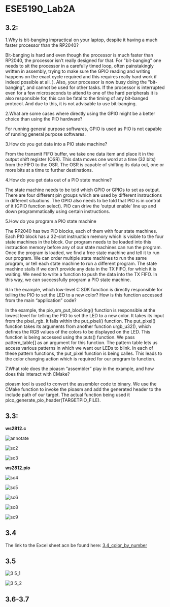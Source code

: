 # ESE5190_Lab2A

## **3.2**:

1.Why is bit-banging impractical on your laptop, despite it having a much faster processor than the RP2040?

Bit-banging is hard and even though the processor is much faster than RP2040, the processor isn’t really designed for that. For "bit-banging" one needs to sit the processor in a carefully timed loop, often painstakingly written in assembly, trying to make sure the GPIO reading and writing happens on the exact cycle required and this requires really hard work if indeed possible at all. ). Also, your processor is now busy doing the "bit-banging", and cannot be used for other tasks. If the processor is interrupted even for a few microseconds to attend to one of the hard peripherals it is also responsible for, this can be fatal to the timing of any bit-banged protocol. And due to this, it is not advisable to use bit-banging.

2.What are some cases where directly using the GPIO might be a better choice than using the PIO hardware?

For running general purpose softwares, GPIO is used as PIO is not capable of running general purpose softwares.

3.How do you get data into a PIO state machine?

From the transmit FIFO buffer, we take one data item and place it in the output shift register (OSR). This data moves one word at a time (32 bits) from the FIFO to the OSR. The OSR is capable of shifting its data out, one or more bits at a time to further destinations. 

4.How do you get data out of a PIO state machine?

The state machine needs to be told which GPIO or GPIOs to set as output. There are four different pin groups which are used by different instructions in different situations. The GPIO also needs to be told that PIO is in control of it (GPIO function select). PIO can drive the ‘output enable’ line up and down programmatically using certain instructions.

5.How do you program a PIO state machine

The RP2040 has two PIO blocks, each of them with four state machines. Each PIO block has a 32-slot instruction memory which is visible to the four state machines in the block. Our program needs to be loaded into this instruction memory before any of our state machines can run the program. Once the program is loaded, we find a free state machine and tell it to run our program. We can order multiple state machines to run the same program, or tell each state machine to run a different program. The state machine stalls if we don’t provide any data in the TX FIFO, for which it is waiting. We need to write a function to push the data into the TX FIFO. In this way, we can successfully program a PIO state machine.



6.In the example, which low-level C SDK function is directly responsible for telling the PIO to set the LED to a new color? How is this function accessed from the main “application” code?

In the example, the pio_sm_put_blocking() function is responsible at the lowest level for telling the PIO to set the LED to a new color. It takes its input from the pixel_rgb. It falls within the put_pixel() function. The put_pixel() function takes its arguments from another function urgb_u32(), which defines the RGB values of the colors to be displayed on the LED.
This function is being accessed using the puts() function. We pass pattern_table[] as an argument for this function. The pattern table lets us access various patterns in which we want our LEDs to blink. In each of these pattern functions, the put_pixel function is being calles. This leads to the color changing action which is required for our program to function.

7.What role does the pioasm “assembler” play in the example, and how does this interact with CMake?

pioasm tool is used to convert the assembler code to binary. We use the CMake function to invoke the pioasm and add the generated header to the include path of our target. The actual function being used it pico_generate_pio_header(TARGETPIO_FILE).


## **3.3:**

**ws2812.c**

![annotate](https://user-images.githubusercontent.com/114099174/196359189-e3124e6f-f716-4df4-ad38-e6d48f870599.png)

![sc2](https://user-images.githubusercontent.com/114099174/196360040-5684455b-66af-4fbc-9f27-c788e86e64e3.png)

![sc3](https://user-images.githubusercontent.com/114099174/196360075-6a9ef7d6-4bed-4683-aa91-a6e2dd1d8749.png)


**ws2812.pio**

![sc4](https://user-images.githubusercontent.com/114099174/196361956-7126eb36-765d-4c9b-9316-4116d74dea26.png)

![sc5](https://user-images.githubusercontent.com/114099174/196361794-4e132bf9-49d1-4174-b431-c3fa40012229.png)

![sc6](https://user-images.githubusercontent.com/114099174/196361806-a9327dfe-67b8-487a-8f7d-585d59911ab4.png)

![sc8](https://user-images.githubusercontent.com/114099174/196362727-d8b758d1-3752-40ee-b179-39ae1111d429.png)

![sc9](https://user-images.githubusercontent.com/114099174/196362789-f35b7447-e0d5-476f-b591-3a489e1f4a35.png)


## **3.4**

The link to the Excel sheet acn be found here: [3.4_color_by_number](https://github.com/dvishab/ESE5190_Lab2A/files/9807554/3.4.xlsx) 

## **3.5**

![3 5_1](https://user-images.githubusercontent.com/114099174/196369240-d4bb2d29-c2a6-42e2-8c17-e84d4f82b8e3.jpeg)

![3 5_2](https://user-images.githubusercontent.com/114099174/196369328-0fe6fb5f-924d-4ff4-9533-ea59a031706c.jpeg)


## **3.6-3.7**





